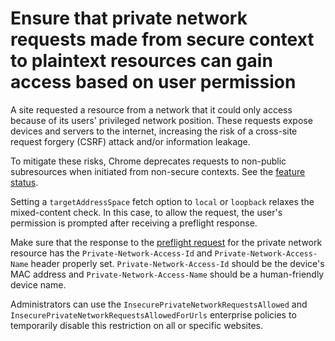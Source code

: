 # Ensure that private network requests made from secure context to plaintext resources can gain access based on user permission

A site requested a resource from a network that it could only access because of its users' privileged network position.
These requests expose devices and servers to the internet, increasing the risk of a cross-site request forgery (CSRF) attack and/or information leakage.

To mitigate these risks, Chrome deprecates requests to non-public subresources when initiated from non-secure contexts. See the [feature status](https://chromestatus.com/feature/5954091755241472).

Setting a `targetAddressSpace` fetch option to `local` or `loopback` relaxes the mixed-content check. In this case, to allow the request, the user's permission is prompted after receiving a preflight response.

Make sure that the response to the [preflight request](issueCorsPreflightRequest) for the private network resource has the `Private-Network-Access-Id` and `Private-Network-Access-Name` header properly set. `Private-Network-Access-Id` should be the device's MAC address and `Private-Network-Access-Name` should be a human-friendly device name.

Administrators can use the `InsecurePrivateNetworkRequestsAllowed` and `InsecurePrivateNetworkRequestsAllowedForUrls` enterprise policies to temporarily disable this restriction on all or specific websites.
